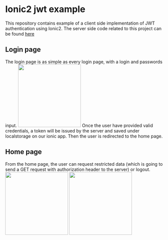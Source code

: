 # Ionic2 jwt example
This repository contains example of a client side implementation of JWT authentication using Ionic2.
The server side code related to this project can be found [here](https://github.com/letsila/slim3-jwt-example)

## Login page
The login page is as simple as every login page, with a login and passwords input.
<img src="https://raw.githubusercontent.com/letsila/ionic2-jwt-example/master/screenshots/login.png" width="200" />
Once the user have provided valid credentials, a token will be issued by the server and saved
under localstorage on our ionic app. Then the user is redirected to the home page.

## Home page
From the home page, the user can request restricted data (which is going to send a GET request with authorization header to the server) or logout.
<img src="https://raw.githubusercontent.com/letsila/ionic2-jwt-example/master/screenshots/home-page.png" width="200"/>
<img src="https://raw.githubusercontent.com/letsila/ionic2-jwt-example/master/screenshots/home-page-buttons.png" width="200"/>






